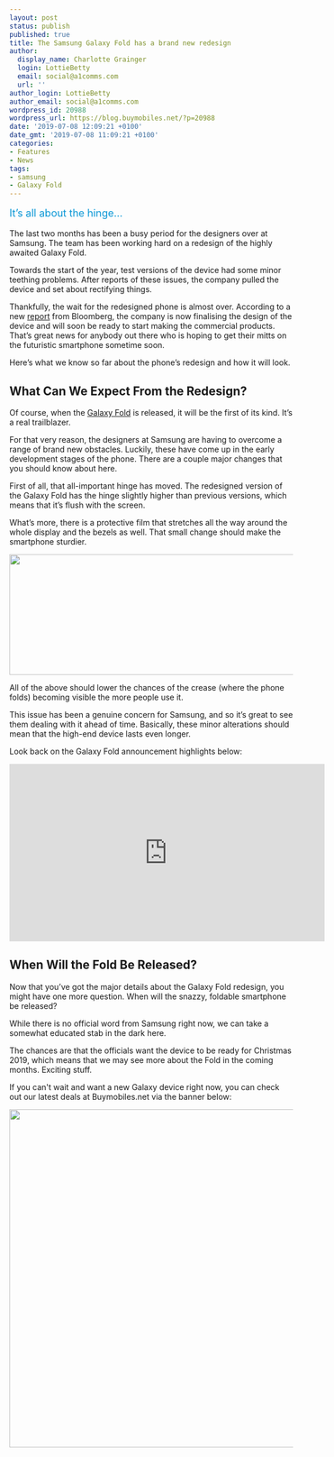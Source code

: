 ```yaml
---
layout: post
status: publish
published: true
title: The Samsung Galaxy Fold has a brand new redesign
author:
  display_name: Charlotte Grainger
  login: LottieBetty
  email: social@a1comms.com
  url: ''
author_login: LottieBetty
author_email: social@a1comms.com
wordpress_id: 20988
wordpress_url: https://blog.buymobiles.net/?p=20988
date: '2019-07-08 12:09:21 +0100'
date_gmt: '2019-07-08 11:09:21 +0100'
categories:
- Features
- News
tags:
- samsung
- Galaxy Fold
---
```

<p><!-- wp:paragraph --></p>
<p><span class="postStandFirst" style="color: #0896d5; line-height: 26px; font-size: 18px;">It&rsquo;s all about the hinge&hellip;<br />
</span></p>
<p><!-- /wp:paragraph --></p>
<p>The last two months has been a busy period for the designers over at Samsung. The team has been working hard on a redesign of the highly awaited Galaxy Fold.</p>
<p>Towards the start of the year, test versions of the device had some minor teething problems. After reports of these issues, the company pulled the device and set about rectifying things.</p>
<p>Thankfully, the wait for the redesigned phone is almost over. According to a new <a href="https://www.bloomberg.com/news/articles/2019-07-03/samsung-seeks-redemption-with-redesigned-galaxy-fold-smartphone" target="_blank" rel="noopener noreferrer">report</a> from Bloomberg, the company is now finalising the design of the device and will soon be ready to start making the commercial products. That&rsquo;s great news for anybody out there who is hoping to get their mitts on the futuristic smartphone sometime soon.</p>
<p>Here&rsquo;s what we know so far about the phone&rsquo;s redesign and how it will look.</p>
<h2>What Can We Expect From the Redesign?</h2>
<p>Of course, when the <a href="https://www.samsung.com/uk/smartphones/galaxy-fold/" target="_blank" rel="noopener noreferrer">Galaxy Fold</a> is released, it will be the first of its kind. It&rsquo;s a real trailblazer.</p>
<p>For that very reason, the designers at Samsung are having to overcome a range of brand new obstacles. Luckily, these have come up in the early development stages of the phone. There are a couple major changes that you should know about here.</p>
<p>First of all, that all-important hinge has moved. The redesigned version of the Galaxy Fold has the hinge slightly higher than previous versions, which means that it&rsquo;s flush with the screen.</p>
<p>What&rsquo;s more, there is a protective film that stretches all the way around the whole display and the bezels as well. That small change should make the smartphone sturdier.</p>
<p><img class="aligncenter size-full wp-image-20993" src="https://storage.googleapis.com/a1comms-blog-buymobiles/1/2019/07/galaxy-fold-screen-edit.jpg" alt="" width="600" height="214"></p>
<p>All of the above should lower the chances of the crease (where the phone folds) becoming visible the more people use it.</p>
<p>This issue has been a genuine concern for Samsung, and so it&rsquo;s great to see them dealing with it ahead of time. Basically, these minor alterations should mean that the high-end device lasts even longer.</p>
<p>Look back on the Galaxy Fold announcement highlights below:</p>
<p><iframe src="https://www.youtube.com/embed/o_c_MmkAtKA?start=65" width="560" height="315" frameborder="0" allowfullscreen="allowfullscreen"></iframe></p>
<h2>When Will the Fold Be Released?</h2>
<p>Now that you&rsquo;ve got the major details about the Galaxy Fold redesign, you might have one more question. When will the snazzy, foldable smartphone be released?</p>
<p>While there is no official word from Samsung right now, we can take a somewhat educated stab in the dark here.</p>
<p>The chances are that the officials want the device to be ready for Christmas 2019, which means that we may see more about the Fold in the coming months. Exciting stuff.</p>
<p>If you can't wait and want a new Galaxy device right now, you can check out our latest deals at Buymobiles.net via the banner below:</p>
<p><a href="https://www.buymobiles.net/samsung" target="_blank" rel="noopener noreferrer"><img class="aligncenter wp-image-20159 size-full" src="https://storage.googleapis.com/a1comms-blog-buymobiles/1/bm-blog-advert-samsung-galaxy-s10.jpg" alt="" width="600" height="600"></a></p>
